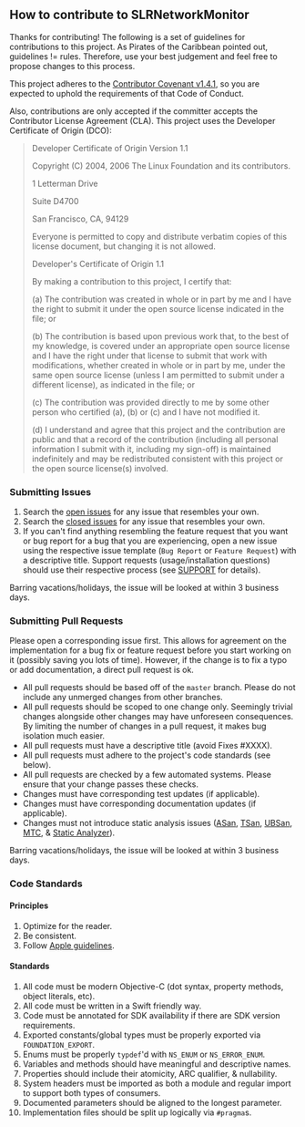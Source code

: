 ## How to contribute to SLRNetworkMonitor

Thanks for contributing! The following is a set of guidelines for contributions to this project. As Pirates of the Caribbean pointed out, guidelines != rules. Therefore, use your best judgement and feel free to propose changes to this process.

This project adheres to the [Contributor Covenant v1.4.1](CODE_OF_CONDUCT.md), so you are expected to uphold the requirements of that Code of Conduct.

Also, contributions are only accepted if the committer accepts the Contributor License Agreement (CLA). This project uses the Developer Certificate of Origin (DCO):
> Developer Certificate of Origin
> Version 1.1
>
> Copyright (C) 2004, 2006 The Linux Foundation and its contributors.
>
> 1 Letterman Drive
>
> Suite D4700
>
> San Francisco, CA, 94129
>
> Everyone is permitted to copy and distribute verbatim copies of this
license document, but changing it is not allowed.
>
>
> Developer's Certificate of Origin 1.1
>
> By making a contribution to this project, I certify that:
>
> (a) The contribution was created in whole or in part by me and I
    have the right to submit it under the open source license
    indicated in the file; or
>
> (b) The contribution is based upon previous work that, to the best
    of my knowledge, is covered under an appropriate open source
    license and I have the right under that license to submit that
    work with modifications, whether created in whole or in part
    by me, under the same open source license (unless I am
    permitted to submit under a different license), as indicated
    in the file; or
>
> (c) The contribution was provided directly to me by some other
    person who certified (a), (b) or (c) and I have not modified
    it.
>
> (d) I understand and agree that this project and the contribution
    are public and that a record of the contribution (including all
    personal information I submit with it, including my sign-off) is
    maintained indefinitely and may be redistributed consistent with
    this project or the open source license(s) involved.

### Submitting Issues

1. Search the [open issues](https://github.com/madsolar8582/SLRNetworkMonitor/issues?utf8=%E2%9C%93&q=is%3Aissue+is%3Aopen) for any issue that resembles your own.
2. Search the [closed issues](https://github.com/madsolar8582/SLRNetworkMonitor/issues?utf8=%E2%9C%93&q=is%3Aissue+is%3Aclosed) for any issue that resembles your own.
3. If you can't find anything resembling the feature request that you want or bug report for a bug that you are experiencing, open a new issue using the respective issue template (`Bug Report` or `Feature Request`) with a descriptive title. Support requests (usage/installation questions) should use their respective process (see [SUPPORT](SUPPORT.md) for details).

Barring vacations/holidays, the issue will be looked at within 3 business days.

### Submitting Pull Requests

Please open a corresponding issue first. This allows for agreement on the implementation for a bug fix or feature request before you start working on it (possibly saving you lots of time). However, if the change is to fix a typo or add documentation, a direct pull request is ok.

* All pull requests should be based off of the `master` branch. Please do not include any unmerged changes from other branches.
* All pull requests should be scoped to one change only. Seemingly trivial changes alongside other changes may have unforeseen consequences. By limiting the number of changes in a pull request, it makes bug isolation much easier.
* All pull requests must have a descriptive title (avoid Fixes #XXXX).
* All pull requests must adhere to the project's code standards (see below).
* All pull requests are checked by a few automated systems. Please ensure that your change passes these checks.
* Changes must have corresponding test updates (if applicable).
* Changes must have corresponding documentation updates (if applicable).
* Changes must not introduce static analysis issues ([ASan](https://developer.apple.com/documentation/code_diagnostics/address_sanitizer?language=objc), [TSan](https://developer.apple.com/documentation/code_diagnostics/thread_sanitizer?language=objc), [UBSan](https://developer.apple.com/documentation/code_diagnostics/undefined_behavior_sanitizer?language=objc), [MTC](https://developer.apple.com/documentation/code_diagnostics/main_thread_checker?language=objc), & [Static Analyzer](https://developer.apple.com/library/archive/documentation/DeveloperTools/Conceptual/debugging_with_xcode/chapters/static_analyzer.html)).

Barring vacations/holidays, the issue will be looked at within 3 business days.

### Code Standards

#### Principles

1. Optimize for the reader.
2. Be consistent.
3. Follow [Apple guidelines](https://developer.apple.com/library/archive/documentation/Cocoa/Conceptual/CodingGuidelines/CodingGuidelines.html).

#### Standards

1. All code must be modern Objective-C (dot syntax, property methods, object literals, etc).
2. All code must be written in a Swift friendly way.
3. Code must be annotated for SDK availability if there are SDK version requirements.
4. Exported constants/global types must be properly exported via `FOUNDATION_EXPORT`.
5. Enums must be properly `typdef`'d with `NS_ENUM` or `NS_ERROR_ENUM`.
6. Variables and methods should have meaningful and descriptive names.
7. Properties should include their atomicity, ARC qualifier, & nullability.
8. System headers must be imported as both a module and regular import to support both types of consumers.
9. Documented parameters should be aligned to the longest parameter.
10. Implementation files should be split up logically via `#pragma`s.
